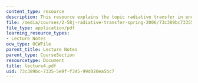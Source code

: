 ```yaml
---
content_type: resource
description: This resource explains the topic radiative transfer in enclosures.
file: /media/courses/2-58j-radiative-transfer-spring-2006/73c389bc73355e9ff34599d020ea5bc7_lecture4.pdf
file_type: application/pdf
learning_resource_types:
- Lecture Notes
ocw_type: OCWFile
parent_title: Lecture Notes
parent_type: CourseSection
resourcetype: Document
title: lecture4.pdf
uid: 73c389bc-7335-5e9f-f345-99d020ea5bc7
---
```

